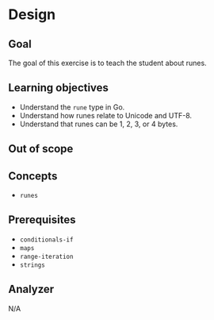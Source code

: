 # Design

## Goal

The goal of this exercise is to teach the student about runes.

## Learning objectives

- Understand the `rune` type in Go.
- Understand how runes relate to Unicode and UTF-8.
- Understand that runes can be 1, 2, 3, or 4 bytes.

## Out of scope

## Concepts

- `runes`

## Prerequisites

- `conditionals-if`
- `maps`
- `range-iteration`
- `strings`

## Analyzer

N/A
